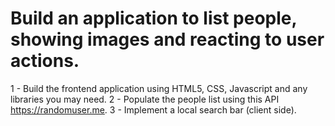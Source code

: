 # Build an application to list people, showing images and reacting to user actions.
1 - Build the frontend application using HTML5, CSS, Javascript and any libraries you may
need.
2 - Populate the people list using this API https://randomuser.me.
3 - Implement a local search bar (client side). 
